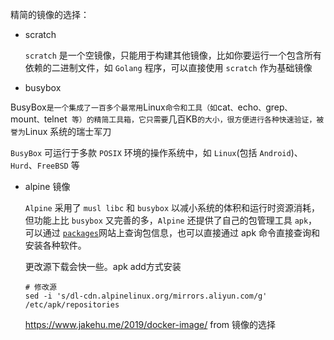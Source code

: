 

精简的镜像的选择：



- scratch

  `scratch` 是一个空镜像，只能用于构建其他镜像，比如你要运行一个包含所有依赖的二进制文件，如 `Golang` 程序，可以直接使用 `scratch` 作为基础镜像

-  busybox

  BusyBox` 是一个集成了一百多个最常用 `Linux` 命令和工具（如 `cat`、`echo`、`grep`、`mount`、`telnet` 等）的精简工具箱，它只需要`几百KB` 的大小，很方便进行各种快速验证，被誉为 `Linux 系统的瑞士军刀

  `BusyBox` 可运行于多款 `POSIX` 环境的操作系统中，如 `Linux`(包括 `Android`)、`Hurd`、`FreeBSD` 等

- alpine 镜像

  `Alpine` 采用了 `musl libc` 和 `busybox` 以减小系统的体积和运行时资源消耗，但功能上比 `busybox` 又完善的多，`Alpine` 还提供了自己的包管理工具 `apk`，可以通过 [`packages`](https://pkgs.alpinelinux.org/packages)网站上查询包信息，也可以直接通过 apk 命令直接查询和安装各种软件。

  更改源下载会快一些。apk add方式安装

  ```
  # 修改源
  sed -i 's/dl-cdn.alpinelinux.org/mirrors.aliyun.com/g' /etc/apk/repositories
  ```

  

  https://www.jakehu.me/2019/docker-image/ from  镜像的选择